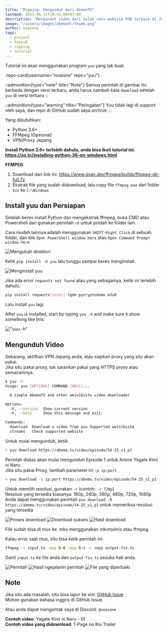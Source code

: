 ```yaml
---
title: "Ripping: Mengunduh dari AbemaTV"
lastmod: 2021-06-31T10:41:00+07:00
description: "Mengunduh video dari salah satu website VOD terbaik di Jepang!"
image: "/assets/images/abemadl/thumb.png"
author: noaione
tags:
  - project
  - fansub
  - ripping
  - tutorial
---
```


Tutorial ini akan menggunakan program `yuu` yang tak buat.

<!--more-->

:repo-card{username="noaione" repo="yuu"}

::admonition{type="note" title="Note"}
Semua perintah di gambar itu berbeda dengan versi terbaru, anda harus nambah kata `download` setelah `yuu` di versi terbaru
::

::admonition{type="warning" title="Peringatan"}
Yuu tidak lagi di support oleh saya, dan repo di GitHub sudah saya archive.
::

Yang dibutuhkan:

- Python 3.6+
- FFMpeg (Opsional)
- VPN/Proxy Jepang

**Install Python 3.6+ terlebih dahulu, anda bisa ikuti tutorial ini: https://xo.tc/installing-python-36-on-windows.html**

**FFMPEG**

1. Download dari link ini: https://www.gyan.dev/ffmpeg/builds/ffmpeg-git-full.7z
2. Ekstrak file yang sudah didownload, lalu copy file `ffmpeg.exe` dari folder `bin` ke `C:\Windows`

## Install yuu dan Persiapan

Setelah beres install Python dan mengekstrak ffmpeg, buka CMD atau Powershell dan gunakan perintah `cd` untuk pindah ke folder lain.

Cara mudah lainnya adalah menggunakan `SHIFT-Right Click` di sebuah folder, dan klik `Open PowerShell window here` atau `Open Command Prompt window here`

![Mengubah direktori](/assets/images/abemadl/01.png)

Ketik `pip install -U yuu` lalu tunggu sampai beres menginstall.

![Menginstall yuu](/assets/images/abemadl/02.png)

Jika ada error `requests not found` atau yang sebagainya, ketik ini terlebih dahulu:

```bash
pip install requests[socks] tqdm pycryptodome m3u8
```

Lalu install `yuu` lagi.

After `yuu` is installed, start by typing `yuu -h` and make sure it show something like this:

!["yuu -h"](/assets/images/abemadl/03.png)

## Mengunduh Video

Sekarang, aktifkan VPN Jepang anda, atau siapkan proxy yang situ akan pakai.<br />
Jika situ pakai proxy, tak sarankan pakai yang HTTPS proxy atau semacamnya.

```bash
$ yuu -h
Usage: yuu [OPTIONS] COMMAND [ARGS]...

  A simple AbemaTV and other we(e)bsite video downloader

Options:
  -V, --version  Show current version
  -h, --help     Show this message and exit.

Commands:
  download  Download a video from yuu Supported we(e)bsite
  streams   Check supported website
```

Untuk mulai mengunduh, ketik:

```bash
> yuu download https://abema.tv/video/episode/54-25_s1_p1
```

Perintah diatas akan mulai mengunduh Episode 1 untuk Anime Yagate Kimi ni Naru.<br />
Jika situ pakai Proxy, tambah parameter ini `-p ip:port`

```bash
> yuu download -p ip:port https://abema.tv/video/episode/54-25_s1_p1
```

Untuk memilih resolusi, gunakan `-r` (contoh: `-r 720p`)<br />
Resolusi yang tersedia biasanya: 180p, 240p, 360p, 480p, 720p, 1080p<br />
Anda dapat menggunakan perintah `yuu download -R https://abema.tv/video/episode/54-25_s1_p1` untuk memeriksa resolusi yang tersedia

![Proses download](/assets/images/abemadl/04a.png)
![Download sukses](/assets/images/abemadl/04b.png)
![Hasil download](/assets/images/abemadl/04c.png)

File sudah bisa di mux ke .mkv menggunakan mkvtoolnix atau ffmpeg.

Kalau error saat mux, situ bisa ketik perintah ini:

```bash
ffmpeg -i input.ts -map 0:0 -map 0:1 -c copy output-fix.ts
```

Ganti `input.ts` ke file anda dan `output-fix.ts` sesuka hati anda.

![Perintah](/assets/images/abemadl/05a.png)
![Hasil ngejalanin perintah](/assets/images/abemadl/05b.png)
![File yang diperbaiki](/assets/images/abemadl/05c.png)

## Note

Jika situ ada masalah, situ bisa lapor ke sini: [GitHub Issue](https://github.com/noaione/yuu/issues)<br />
Mohon gunakan bahasa inggris di GitHub Issue.

Atau anda dapat mengontak saya di Discord: `@noaione`

**Contoh video**: Yagate Kimi ni Naru - 01<br />
**Contoh video yang didownload**: 1-Page no Koi Trailer

